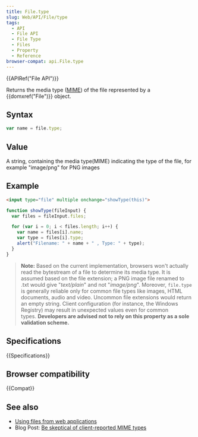 ```yaml
---
title: File.type
slug: Web/API/File/type
tags:
  - API
  - File API
  - File Type
  - Files
  - Property
  - Reference
browser-compat: api.File.type
---
```

{{APIRef("File API")}}

Returns the media type ([MIME](/en-US/docs/Web/HTTP/Basics_of_HTTP/MIME_types)) of the file represented by a {{domxref("File")}} object.

## Syntax

```js
var name = file.type;
```

## Value

A string, containing the media type(MIME) indicating the type of the file, for example "image/png" for PNG images

## Example

```html
<input type="file" multiple onchange="showType(this)">
```

```js
function showType(fileInput) {
  var files = fileInput.files;

  for (var i = 0; i < files.length; i++) {
    var name = files[i].name;
    var type = files[i].type;
    alert("Filename: " + name + " , Type: " + type);
  }
}
```

> **Note:** Based on the current implementation, browsers won't actually read the bytestream of a file to determine its media type.
> It is assumed based on the file extension; a PNG image file renamed to .txt would give "_text/plain_" and not "_image/png_". Moreover, `file.type` is generally reliable only for common file types like images, HTML documents, audio and video.
> Uncommon file extensions would return an empty string.
> Client configuration (for instance, the Windows Registry) may result in unexpected values even for common types. **Developers are advised not to rely on this property as a sole validation scheme.**

## Specifications

{{Specifications}}

## Browser compatibility

{{Compat}}

## See also

- [Using files from web applications](/en-US/docs/Web/API/File/Using_files_from_web_applications)
- Blog Post: [Be skeptical of client-reported MIME types](https://textslashplain.com/2018/07/26/be-skeptical-of-client-reported-mime-content-types/)
